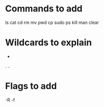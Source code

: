 # Commands to add
ls
cat
cd
rm
mv
pwd
cp
sudo
ps
kill
man
clear

# Wildcards to explain
*
.
..

# Flags to add
-R
-f

